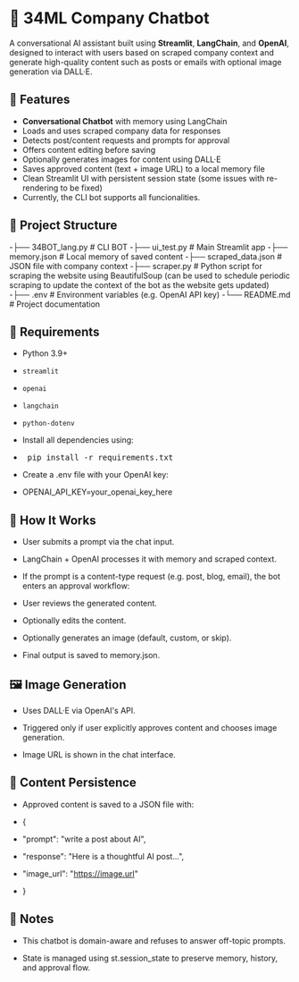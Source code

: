 # 🤖 34ML Company Chatbot

A conversational AI assistant built using **Streamlit**, **LangChain**, and **OpenAI**, designed to interact with users based on scraped company context and generate high-quality content such as posts or emails with optional image generation via DALL·E.

## 🚀 Features

- **Conversational Chatbot** with memory using LangChain
- Loads and uses scraped company data for responses
- Detects post/content requests and prompts for approval
- Offers content editing before saving
- Optionally generates images for content using DALL·E
- Saves approved content (text + image URL) to a local memory file
- Clean Streamlit UI with persistent session state (some issues with re-rendering to be fixed)
- Currently, the CLI bot supports all funcionalities.

## 📂 Project Structure

-├── 34BOT_lang.py # CLI BOT
-├── ui_test.py # Main Streamlit app
-├── memory.json # Local memory of saved content
-├── scraped_data.json # JSON file with company context
-├── scraper.py # Python script for scraping the website using BeautifulSoup (can be used to schedule periodic scraping to update the context of the bot as the website gets updated)
-├── .env # Environment variables (e.g. OpenAI API key)
-└── README.md # Project documentation


## 🔧 Requirements

- Python 3.9+
- `streamlit`
- `openai`
- `langchain`
- `python-dotenv`

- Install all dependencies using:

- <pre> pip install -r requirements.txt </pre>

- Create a .env file with your OpenAI key:
- OPENAI_API_KEY=your_openai_key_here

## 🧠 How It Works
- User submits a prompt via the chat input.

- LangChain + OpenAI processes it with memory and scraped context.

- If the prompt is a content-type request (e.g. post, blog, email), the bot enters an approval workflow:

- User reviews the generated content.

- Optionally edits the content.

- Optionally generates an image (default, custom, or skip).

- Final output is saved to memory.json.

## 🖼️ Image Generation
- Uses DALL·E via OpenAI's API.

- Triggered only if user explicitly approves content and chooses image generation.

- Image URL is shown in the chat interface.

## 💾 Content Persistence
- Approved content is saved to a JSON file with:

- {
-  "prompt": "write a post about AI",
-  "response": "Here is a thoughtful AI post...",
-  "image_url": "https://image.url"
- }

## 📌 Notes
- This chatbot is domain-aware and refuses to answer off-topic prompts.

- State is managed using st.session_state to preserve memory, history, and approval flow.
